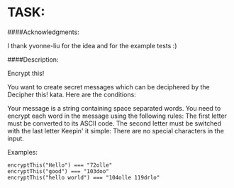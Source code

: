# TASK:
####Acknowledgments:

I thank yvonne-liu for the idea and for the example tests :)

####Description:

Encrypt this!

You want to create secret messages which can be deciphered by the Decipher this! kata. Here are the conditions:

Your message is a string containing space separated words.
You need to encrypt each word in the message using the following rules:
The first letter must be converted to its ASCII code.
The second letter must be switched with the last letter
Keepin' it simple: There are no special characters in the input.

Examples:
```
encryptThis("Hello") === "72olle"
encryptThis("good") === "103doo"
encryptThis("hello world") === "104olle 119drlo"
```